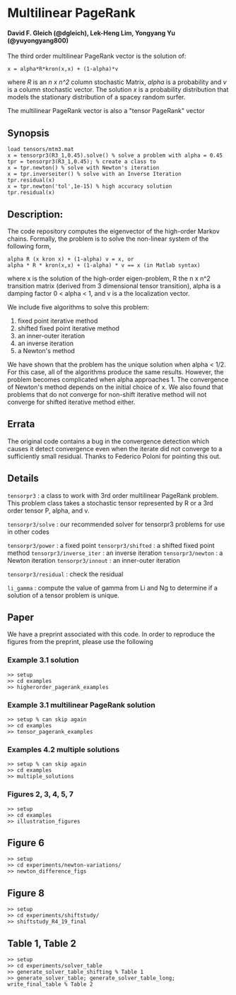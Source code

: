 Multilinear PageRank
====================

#### David F. Gleich (@dgleich), Lek-Heng Lim, Yongyang Yu (@yuyongyang800)

The third order multilinear PageRank vector is the solution of:

    x = alpha*R*kron(x,x) + (1-alpha)*v
    
where *R* is an *n x n^2* column stochastic Matrix, *alpha* is a probability and
*v* is a column stochastic vector. The solution *x* is a probability distribution
that models the stationary distribution of a spacey random surfer.

The multilinear PageRank vector is also a "tensor PageRank" vector 

Synopsis
--------

    load tensors/mtm3.mat
    x = tensorpr3(R3_1,0.45).solve() % solve a problem with alpha = 0.45
    tpr = tensorpr3(R3_1,0.45); % create a class to 
    x = tpr.newton() % solve with Newton's iteration
    x = tpr.inverseiter() % solve with an Inverse Iteration
    tpr.residual(x)
    x = tpr.newton('tol',1e-15) % high accuracy solution
    tpr.residual(x)

Description:
------------

The code repository computes the eigenvector of the high-order Markov chains.
Formally, the problem is to solve the non-linear system of the following form,

    alpha R (x kron x) + (1-alpha) v = x, or
    alpha * R * kron(x,x) + (1-alpha) * v == x (in Matlab syntax)

where x is the solution of the high-order eigen-problem, R the n x n^2
transition matrix (derived from 3 dimensional tensor transition), alpha is 
a damping factor 0 \< alpha \< 1, and v is a the localization vector.

We include five algorithms to solve this problem:

1.  fixed point iterative method
2.  shifted fixed point iterative method
3.  an inner-outer iteration
4.  an inverse iteration
5.  a Newton's method

We have shown that the problem has the unique solution when alpha \< 1/2. For
this case, all of the algorithms produce the same results. However, the problem
becomes complicated when alpha approaches 1. The convergence of Newton's method
depends on the initial choice of x. We also found that problems that do not
converge for non-shift iterative method will not converge for shifted iterative
method either.

Errata
------

The original code contains a bug in the convergence detection which 
causes it detect convergence even when the iterate did not converge to
a sufficiently small residual. Thanks to Federico Poloni for pointing
this out. 

Details
--------    

`tensorpr3` : a class to work with 3rd order multilinear
              PageRank problem. This problem class
              takes a stochastic tensor represented
              by R or a 3rd order tensor P, alpha,
              and v.

`tensorpr3/solve` : our recommended solver for
                    tensorpr3 problems for use in 
                    other codes

`tensorpr3/power` : a fixed point
`tensorpr3/shifted` : a shifted fixed point method
`tensorpr3/inverse_iter` : an inverse iteration
`tensorpr3/newton` : a Newton iteration
`tensorpr3/innout` : an inner-outer iteration

`tensorpr3/residual` : check the residual

`li_gamma` : compute the value of gamma from Li and Ng 
             to determine if a solution of a tensor
             problem is unique.

Paper
-----

We have a preprint associated with this code. In order to reproduce
the figures from the preprint, please use the following 

### Example 3.1 solution

    >> setup
    >> cd examples
    >> higherorder_pagerank_examples
    
### Example 3.1 multilinear PageRank solution

    >> setup % can skip again
    >> cd examples
    >> tensor_pagerank_examples
    
### Examples 4.2 multiple solutions
        
    >> setup % can skip again
    >> cd examples
    >> multiple_solutions
    
### Figures 2, 3, 4, 5, 7

    >> setup
    >> cd examples
    >> illustration_figures
    
## Figure 6

    >> setup
    >> cd experiments/newton-variations/
    >> newton_difference_figs
    
## Figure 8

    >> setup
    >> cd experiments/shiftstudy/
    >> shiftstudy_R4_19_final
    
## Table 1, Table 2    

    >> setup
    >> cd experiments/solver_table
    >> generate_solver_table_shifting % Table 1
    >> generate_solver_table; generate_solver_table_long; write_final_table % Table 2
